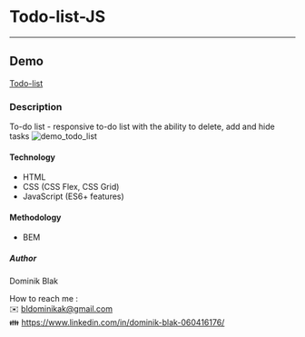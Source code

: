 # Todo-list-JS
******
## Demo
[Todo-list](https://dominikblak.github.io/TodoList/)
### Description
To-do list - responsive to-do list with the ability to delete, add and hide tasks
<img src="https://github.com/dominikblak/TodoList/blob/master/img/Animation.gif" alt="demo_todo_list">
#### Technology
- HTML
- CSS (CSS Flex, CSS Grid)
- JavaScript (ES6+ features)
#### Methodology
- BEM
##### Author
Dominik Blak

How to reach me : </br>
✉️ bldominikak@gmail.com </br>
👪 https://www.linkedin.com/in/dominik-blak-060416176/

